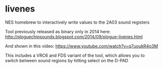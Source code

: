 # livenes
NES homebrew to interactively write values to the 2A03 sound registers

Tool previously released as binary only in 2014 here:
http://ploguechipsounds.blogspot.com/2014/09/plogue-livenes.html

And shown in this video:
https://www.youtube.com/watch?v=q7uoukR4o3M

This includes a VRC6 and FDS variant of the tool, which allows you to switch between sound regions by hitting select on the D-PAD
